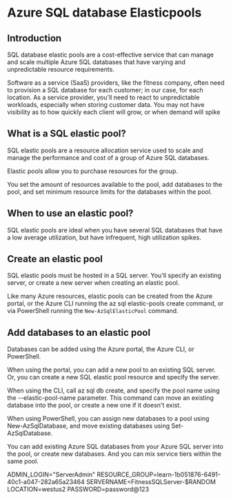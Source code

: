# Azure SQL database Elasticpools

## Introduction

SQL database elastic pools are a cost-effective service that can manage and scale multiple Azure SQL databases that have varying and unpredictable resource requirements.

Software as a service (SaaS) providers, like the fitness company, often need to provision a SQL database for each customer; in our case, for each location. As a service provider, you'll need to react to unpredictable workloads, especially when storing customer data. You may not have visibility as to how quickly each client will grow, or when demand will spike

## What is a SQL elastic pool?

SQL elastic pools are a resource allocation service used to scale and manage the performance and cost of a group of Azure SQL databases.

Elastic pools allow you to purchase resources for the group.

You set the amount of resources available to the pool, add databases to the pool, and set minimum resource limits for the databases within the pool.

## When to use an elastic pool?

SQL elastic pools are ideal when you have several SQL databases that have a low average utilization, but have infrequent, high utilization spikes.

## Create an elastic pool

SQL elastic pools must be hosted in a SQL server. You'll specify an existing server, or create a new server when creating an elastic pool.

Like many Azure resources, elastic pools can be created from the Azure portal, or the Azure CLI running the az sql elastic-pools create command, or via PowerShell running the ```New-AzSqlElasticPool``` command.

## Add databases to an elastic pool

Databases can be added using the Azure portal, the Azure CLI, or PowerShell.

When using the portal, you can add a new pool to an existing SQL server. Or, you can create a new SQL elastic pool resource and specify the server.

When using the CLI, call az sql db create, and specify the pool name using the --elastic-pool-name parameter. This command can move an existing database into the pool, or create a new one if it doesn't exist.

When using PowerShell, you can assign new databases to a pool using New-AzSqlDatabase, and move existing databases using Set-AzSqlDatabase.

You can add existing Azure SQL databases from your Azure SQL server into the pool, or create new databases. And you can mix service tiers within the same pool.


ADMIN_LOGIN="ServerAdmin"
RESOURCE_GROUP=learn-1b051876-6491-40c1-a047-282a65a23464
SERVERNAME=FitnessSQLServer-$RANDOM
LOCATION=westus2
PASSWORD=password@123